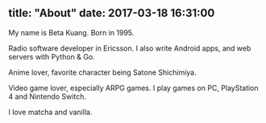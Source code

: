 title: "About"
date:  2017-03-18 16:31:00
---
My name is Beta Kuang. Born in 1995.

Radio software developer in Ericsson. I also write Android apps, and web servers with Python & Go.

Anime lover, favorite character being Satone Shichimiya.

Video game lover, especially ARPG games. I play games on PC, PlayStation 4 and Nintendo Switch.

I love matcha and vanilla.

